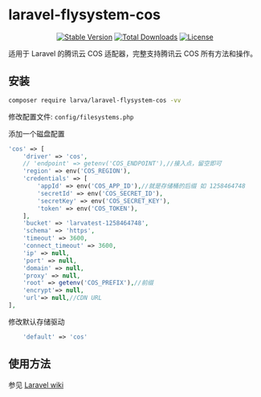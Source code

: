 # laravel-flysystem-cos

<p align="center">
    <a href="https://packagist.org/packages/larva/laravel-flysystem-cos"><img src="https://poser.pugx.org/larva/laravel-flysystem-cos/v/stable" alt="Stable Version"></a>
    <a href="https://packagist.org/packages/larva/laravel-flysystem-cos"><img src="https://poser.pugx.org/larva/laravel-flysystem-cos/downloads" alt="Total Downloads"></a>
    <a href="https://packagist.org/packages/larva/laravel-flysystem-cos"><img src="https://poser.pugx.org/larva/laravel-flysystem-cos/license" alt="License"></a>
</p>

适用于 Laravel 的腾讯云 COS 适配器，完整支持腾讯云 COS 所有方法和操作。

## 安装

```bash
composer require larva/laravel-flysystem-cos -vv
```

修改配置文件: `config/filesystems.php`

添加一个磁盘配置

```php
'cos' => [
    'driver' => 'cos',
    // 'endpoint' => getenv('COS_ENDPOINT'),//接入点，留空即可
    'region' => env('COS_REGION'),
    'credentials' => [
        'appId' => env('COS_APP_ID'),//就是存储桶的后缀 如 1258464748
        'secretId' => env('COS_SECRET_ID'),
        'secretKey' => env('COS_SECRET_KEY'),
        'token' => env('COS_TOKEN'),
    ],
    'bucket' => 'larvatest-1258464748',
    'schema' => 'https',
    'timeout' => 3600,
    'connect_timeout' => 3600,
    'ip' => null,
    'port' => null,
    'domain' => null,
    'proxy' => null,
    'root' => getenv('COS_PREFIX'),//前缀
    'encrypt'=> null,
    'url'=> null,//CDN URL 
],
```

修改默认存储驱动

```php
    'default' => 'cos'
```

## 使用方法

参见 [Laravel wiki](https://laravel.com/docs/9.x/filesystem)
